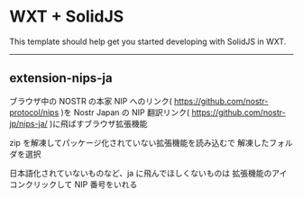 # WXT + SolidJS

This template should help get you started developing with SolidJS in WXT.

---

## extension-nips-ja

ブラウザ中の NOSTR の本家 NIP へのリンク( https://github.com/nostr-protocol/nips )を Nostr Japan の NIP 翻訳リンク( https://github.com/nostr-jp/nips-ja/ )に飛ばすブラウザ拡張機能

zip を解凍してパッケージ化されていない拡張機能を読み込むで
解凍したフォルダを選択

日本語化されていないものなど、ja に飛んでほしくないものは
拡張機能のアイコンクリックして NIP 番号をいれる
